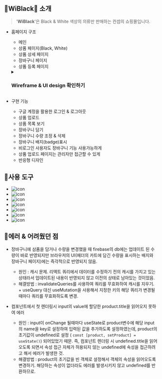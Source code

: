 ## 🖤WiBlack🤍 소개
> '**WiBlack**'은 Black & White 색상의 의류만 판매하는 컨셉의 쇼핑몰입니다.

- 홈페이지 구조
  - 메인
  - 상품 페이지(Black, White)
  - 상품 상세 페이지
  - 장바구니 페이지
  - 상품 등록 페이지
  <details>
    <summary> <h3> Wireframe & UI design 확인하기 </h3> </summary>
    <div markdown="1">
      <img src='https://github.com/user-attachments/assets/00dff82d-2b6b-42f5-8ecc-dbcb06ba0bf7' />
      <img src='https://github.com/user-attachments/assets/4aa38f6d-4fb9-4752-b0a7-2a557358f797'/>
    </div>
  </details>
   
  
- 구현 기능
  - 구글 계정을 활용한 로그인 & 로그아웃
  - 상품 업로드
  - 상품 목록 보기
  - 장바구니 담기
  - 장바구니 수량 조정 & 삭제
  - 장바구니 배지(badge)표시
  - 비로그인 사용자도 장바구니 기능 사용가능하게
  - 상품 업로드 페이지는 관리자만 접근할 수 있게
  - 반응형 디자인

  
## 🔨사용 도구
- <img src="https://img.shields.io/badge/React-61DAFB?style=flat&logo=react&logoColor=white" alt="icon"/>
- <img src="https://img.shields.io/badge/React Query-FF4154?style=flat&logo=reactquery&logoColor=white" alt="icon"/>
- <img src="https://img.shields.io/badge/React Router-CA4245?style=flat&logo=reactrouter&logoColor=white" alt="icon"/>
- <img src="https://img.shields.io/badge/Tailwind CSS-06B6D4?style=flat&logo=tailwindcss&logoColor=white" alt="icon"/>
- <img src="https://img.shields.io/badge/Firebase-DD2C00?style=flat&logo=firebase&logoColor=white" alt="icon"/>
- <img src="https://img.shields.io/badge/Cloudinary-3448C5?style=flat&logo=cloudinary&logoColor=white" alt="icon"/>
- <img src="https://img.shields.io/badge/Figma-#F24E1E?style=flat&logo=figma&logoColor=white" alt="icon"/>
  

## 🔧에러 & 어려웠던 점
- 장바구니에 삼품을 담거나 수량을 변경했을 때 firebase의 db에는 업데이트 된 수량이 바로 반영되지만 브라우저의 UI(헤더의 카트에 담긴 수량을 표시하는 배지와 장바구니 페이지)에는 즉각적으로 반영되지 않음. 
    - 원인 : 캐시 문제. 리액트 쿼리에서 데이터를 수정하기 전의 캐시를 가지고 있는 상태라서 업데이트된 내용이 반영되지 않고 이전의 상태로 남아있는 것이었음.
    - 해결방법 : invalidateQueries를 사용하여 쿼리를 무효화하여 캐시를 지우기. + useQuery 대신 useMutation을 사용해서 지정한 키의 해당 쿼리가 변경될 때마다 쿼리를 무효화하도록 변경.
  
- <UploadProduct>컴포넌트에서 첫 렌더링시 input의 value에 할당한 product.title을 읽어오지 못하여 에러
  - 원인 : input이 onChange 될때마다 useState로 product변수에 해당 input의 name을 key로 설정하여 입력된 값을 추가하도록 설정하였는데, product의 초기값이 undefined로 설정 ( `const [product, setProduct] = useState()`) 되어있었기 때문. 즉, 컴포넌트 렌더링 시 undefined.title을 읽어오도록 되면서 속성 접근 자체가 허용되지 않는 undefined에 속성을 접근하려고 해서 에러가 발생한 것.
  - 해결방법 : product의 초기값을 빈 객체로 설정해서 객체의 속성을 읽어오도록 변경하기. 해당하는 속성이 없더라도 에러를 발생시키지 않고 undefined를 반환하므로.
